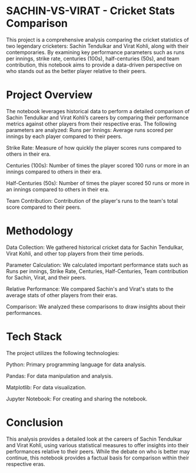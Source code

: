 # SACHIN-VS-VIRAT - Cricket Stats Comparison
This project is a comprehensive analysis comparing the cricket statistics of two legendary cricketers: Sachin Tendulkar and Virat Kohli, along with their contemporaries. By examining key performance parameters such as runs per innings, strike rate, centuries (100s), half-centuries (50s), and team contribution, this notebook aims to provide a data-driven perspective on who stands out as the better player relative to their peers.

# Project Overview
The notebook leverages historical data to perform a detailed comparison of Sachin Tendulkar and Virat Kohli’s careers by comparing their performance metrics against other players from their respective eras. The following parameters are analyzed:
Runs per Innings: Average runs scored per innings by each player compared to their peers.

Strike Rate: Measure of how quickly the player scores runs compared to others in their era.

Centuries (100s): Number of times the player scored 100 runs or more in an innings compared to others in their era.

Half-Centuries (50s): Number of times the player scored 50 runs or more in an innings compared to others in their era.

Team Contribution: Contribution of the player's runs to the team's total score compared to their peers.

# Methodology
Data Collection: We gathered historical cricket data for Sachin Tendulkar, Virat Kohli, and other top players from their time periods.

Parameter Calculation: We calculated important performance stats such as Runs per innings, Strike Rate, Centuries, Half-Centuries, Team contribution for Sachin, Virat, and their peers.

Relative Performance: We compared Sachin's and Virat's stats to the average stats of other players from their eras.

Comparison: We analyzed these comparisons to draw insights about their performances.

# Tech Stack
The project utilizes the following technologies:

Python: Primary programming language for data analysis.

Pandas: For data manipulation and analysis.

Matplotlib: For data visualization.

Jupyter Notebook: For creating and sharing the notebook.

# Conclusion
This analysis provides a detailed look at the careers of Sachin Tendulkar and Virat Kohli, using various statistical measures to offer insights into their performances relative to their peers. While the debate on who is better may continue, this notebook provides a factual basis for comparison within their respective eras.
